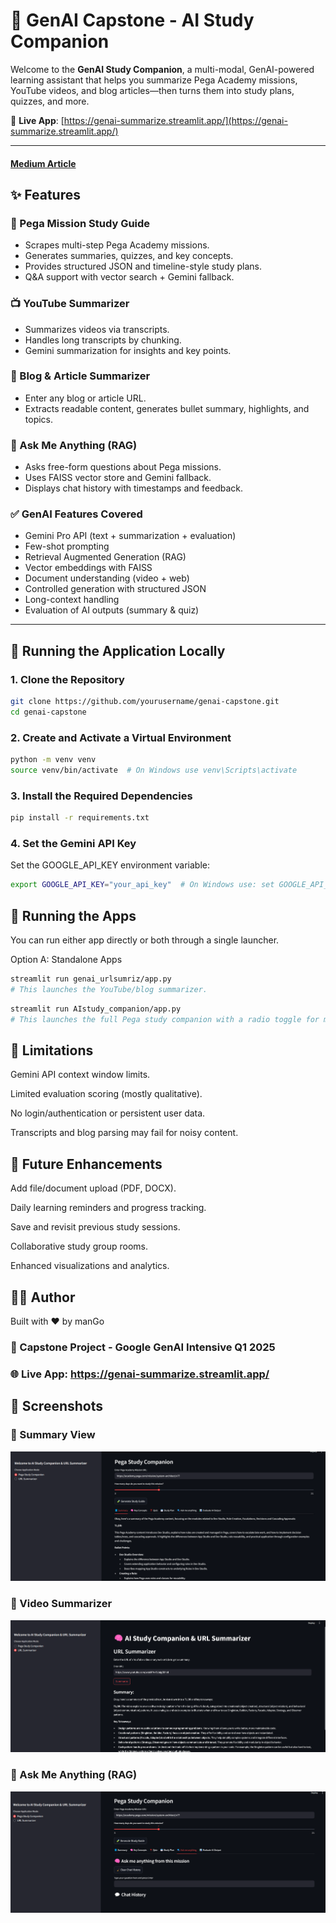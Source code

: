 # 🧠 GenAI Capstone - AI Study Companion

Welcome to the **GenAI Study Companion**, a multi-modal, GenAI-powered learning assistant that helps you summarize Pega Academy missions, YouTube videos, and blog articles—then turns them into study plans, quizzes, and more.

🔗 **Live App**: [https://genai-summarize.streamlit.app/](https://genai-summarize.streamlit.app/)

---

#### [Medium Article](https://medium.com/@manjunatharao26/building-a-genai-powered-study-companion-for-pega-and-beyond-fb5dea3434a3)

## ✨ Features

### 📘 Pega Mission Study Guide
- Scrapes multi-step Pega Academy missions.
- Generates summaries, quizzes, and key concepts.
- Provides structured JSON and timeline-style study plans.
- Q&A support with vector search + Gemini fallback.

### 📺 YouTube Summarizer
- Summarizes videos via transcripts.
- Handles long transcripts by chunking.
- Gemini summarization for insights and key points.

### 📰 Blog & Article Summarizer
- Enter any blog or article URL.
- Extracts readable content, generates bullet summary, highlights, and topics.

### 💬 Ask Me Anything (RAG)
- Asks free-form questions about Pega missions.
- Uses FAISS vector store and Gemini fallback.
- Displays chat history with timestamps and feedback.

### ✅ GenAI Features Covered
- Gemini Pro API (text + summarization + evaluation)
- Few-shot prompting
- Retrieval Augmented Generation (RAG)
- Vector embeddings with FAISS
- Document understanding (video + web)
- Controlled generation with structured JSON
- Long-context handling
- Evaluation of AI outputs (summary & quiz)

---

## 🚀 Running the Application Locally

### 1. Clone the Repository
```bash
git clone https://github.com/yourusername/genai-capstone.git
cd genai-capstone
```

### 2. Create and Activate a Virtual Environment
```bash
python -m venv venv
source venv/bin/activate  # On Windows use venv\Scripts\activate
```
### 3. Install the Required Dependencies
```bash
pip install -r requirements.txt
```
### 4. Set the Gemini API Key
Set the GOOGLE_API_KEY environment variable:

```bash
export GOOGLE_API_KEY="your_api_key"  # On Windows use: set GOOGLE_API_KEY=your_api_key
```

## 🧪 Running the Apps
You can run either app directly or both through a single launcher.

Option A: Standalone Apps
```bash
streamlit run genai_urlsumriz/app.py
# This launches the YouTube/blog summarizer.
```
```bash
streamlit run AIstudy_companion/app.py
# This launches the full Pega study companion with a radio toggle for modes.
```

## 🔮 Limitations
Gemini API context window limits.

Limited evaluation scoring (mostly qualitative).

No login/authentication or persistent user data.

Transcripts and blog parsing may fail for noisy content.

## 🌱 Future Enhancements
Add file/document upload (PDF, DOCX).

Daily learning reminders and progress tracking.

Save and revisit previous study sessions.

Collaborative study group rooms.

Enhanced visualizations and analytics.

## 🧑‍💻 Author
Built with ❤️ by manGo
### 📅 Capstone Project - Google GenAI Intensive Q1 2025
### 🌐 Live App: https://genai-summarize.streamlit.app/

## 📸 Screenshots

### 🔹 Summary View
![Summary Screenshot](assets/summary.png)

### 🔹 Video Summarizer
![Quiz Screenshot](assets/YTvideo.png)

### 🔹 Ask Me Anything (RAG)
![Ask Screenshot](assets/ask.png)
